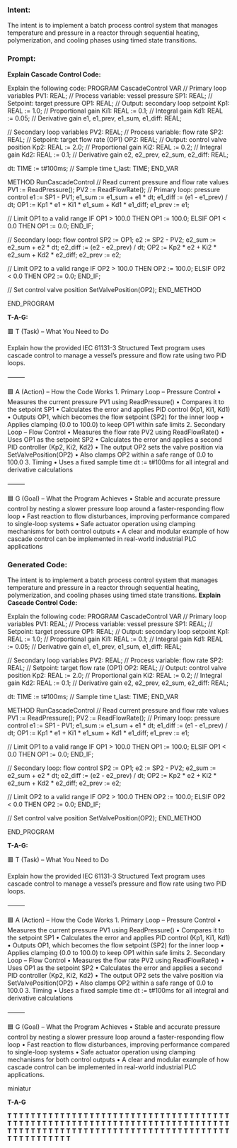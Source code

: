 ### Intent:
The intent is to implement a batch process control system that manages temperature and pressure in a reactor through sequential heating, polymerization, and cooling phases using timed state transitions.

### Prompt:
**Explain Cascade Control Code:**

Explain the following code: PROGRAM CascadeControl VAR // Primary loop variables PV1: REAL; // Process variable: vessel pressure SP1: REAL; // Setpoint: target pressure OP1: REAL; // Output: secondary loop setpoint Kp1: REAL := 1.0; // Proportional gain Ki1: REAL := 0.1; // Integral gain Kd1: REAL := 0.05; // Derivative gain e1, e1_prev, e1_sum, e1_diff: REAL;

// Secondary loop variables
PV2: REAL; // Process variable: flow rate
SP2: REAL; // Setpoint: target flow rate (OP1)
OP2: REAL; // Output: control valve position
Kp2: REAL := 2.0; // Proportional gain
Ki2: REAL := 0.2; // Integral gain
Kd2: REAL := 0.1; // Derivative gain
e2, e2_prev, e2_sum, e2_diff: REAL;

dt: TIME := t#100ms; // Sample time
t_last: TIME;
END_VAR

METHOD RunCascadeControl // Read current pressure and flow rate values PV1 := ReadPressure(); PV2 := ReadFlowRate();
// Primary loop: pressure control
e1 := SP1 - PV1;
e1_sum := e1_sum + e1 * dt;
e1_diff := (e1 - e1_prev) / dt;
OP1 := Kp1 * e1 + Ki1 * e1_sum + Kd1 * e1_diff;
e1_prev := e1;

// Limit OP1 to a valid range
IF OP1 > 100.0 THEN
    OP1 := 100.0;
ELSIF OP1 < 0.0 THEN
    OP1 := 0.0;
END_IF;

// Secondary loop: flow control
SP2 := OP1;
e2 := SP2 - PV2;
e2_sum := e2_sum + e2 * dt;
e2_diff := (e2 - e2_prev) / dt;
OP2 := Kp2 * e2 + Ki2 * e2_sum + Kd2 * e2_diff;
e2_prev := e2;

// Limit OP2 to a valid range
IF OP2 > 100.0 THEN
    OP2 := 100.0;
ELSIF OP2 < 0.0 THEN
    OP2 := 0.0;
END_IF;

// Set control valve position
SetValvePosition(OP2);
END_METHOD

END_PROGRAM

**T-A-G:**

🟥 T (Task) – What You Need to Do

Explain how the provided IEC 61131-3 Structured Text program uses cascade control to manage a vessel’s pressure and flow rate using two PID loops.

⸻

🟩 A (Action) – How the Code Works
	1.	Primary Loop – Pressure Control
	•	Measures the current pressure PV1 using ReadPressure()
	•	Compares it to the setpoint SP1
	•	Calculates the error and applies PID control (Kp1, Ki1, Kd1)
	•	Outputs OP1, which becomes the flow setpoint (SP2) for the inner loop
	•	Applies clamping (0.0 to 100.0) to keep OP1 within safe limits
	2.	Secondary Loop – Flow Control
	•	Measures the flow rate PV2 using ReadFlowRate()
	•	Uses OP1 as the setpoint SP2
	•	Calculates the error and applies a second PID controller (Kp2, Ki2, Kd2)
	•	The output OP2 sets the valve position via SetValvePosition(OP2)
	•	Also clamps OP2 within a safe range of 0.0 to 100.0
	3.	Timing
	•	Uses a fixed sample time dt := t#100ms for all integral and derivative calculations

⸻

🟦 G (Goal) – What the Program Achieves
	•	Stable and accurate pressure control by nesting a slower pressure loop around a faster-responding flow loop
	•	Fast reaction to flow disturbances, improving performance compared to single-loop systems
	•	Safe actuator operation using clamping mechanisms for both control outputs
	•	A clear and modular example of how cascade control can be implemented in real-world industrial PLC applications

### Generated Code:
The intent is to implement a batch process control system that manages temperature and pressure in a reactor through sequential heating, polymerization, and cooling phases using timed state transitions.
**Explain Cascade Control Code:**

Explain the following code: PROGRAM CascadeControl VAR // Primary loop variables PV1: REAL; // Process variable: vessel pressure SP1: REAL; // Setpoint: target pressure OP1: REAL; // Output: secondary loop setpoint Kp1: REAL := 1.0; // Proportional gain Ki1: REAL := 0.1; // Integral gain Kd1: REAL := 0.05; // Derivative gain e1, e1_prev, e1_sum, e1_diff: REAL;

// Secondary loop variables
PV2: REAL; // Process variable: flow rate
SP2: REAL; // Setpoint: target flow rate (OP1)
OP2: REAL; // Output: control valve position
Kp2: REAL := 2.0; // Proportional gain
Ki2: REAL := 0.2; // Integral gain
Kd2: REAL := 0.1; // Derivative gain
e2, e2_prev, e2_sum, e2_diff: REAL;

dt: TIME := t#100ms; // Sample time
t_last: TIME;
END_VAR

METHOD RunCascadeControl // Read current pressure and flow rate values PV1 := ReadPressure(); PV2 := ReadFlowRate();
// Primary loop: pressure control
e1 := SP1 - PV1;
e1_sum := e1_sum + e1 * dt;
e1_diff := (e1 - e1_prev) / dt;
OP1 := Kp1 * e1 + Ki1 * e1_sum + Kd1 * e1_diff;
e1_prev := e1;

// Limit OP1 to a valid range
IF OP1 > 100.0 THEN
    OP1 := 100.0;
ELSIF OP1 < 0.0 THEN
    OP1 := 0.0;
END_IF;

// Secondary loop: flow control
SP2 := OP1;
e2 := SP2 - PV2;
e2_sum := e2_sum + e2 * dt;
e2_diff := (e2 - e2_prev) / dt;
OP2 := Kp2 * e2 + Ki2 * e2_sum + Kd2 * e2_diff;
e2_prev := e2;

// Limit OP2 to a valid range
IF OP2 > 100.0 THEN
    OP2 := 100.0;
ELSIF OP2 < 0.0 THEN
    OP2 := 0.0;
END_IF;

// Set control valve position
SetValvePosition(OP2);
END_METHOD

END_PROGRAM

**T-A-G:**

🟥 T (Task) – What You Need to Do

Explain how the provided IEC 61131-3 Structured Text program uses cascade control to manage a vessel’s pressure and flow rate using two PID loops.

⸻

🟩 A (Action) – How the Code Works
	1.	Primary Loop – Pressure Control
	•	Measures the current pressure PV1 using ReadPressure()
	•	Compares it to the setpoint SP1
	•	Calculates the error and applies PID control (Kp1, Ki1, Kd1)
	•	Outputs OP1, which becomes the flow setpoint (SP2) for the inner loop
	•	Applies clamping (0.0 to 100.0) to keep OP1 within safe limits
	2.	Secondary Loop – Flow Control
	•	Measures the flow rate PV2 using ReadFlowRate()
	•	Uses OP1 as the setpoint SP2
	•	Calculates the error and applies a second PID controller (Kp2, Ki2, Kd2)
	•	The output OP2 sets the valve position via SetValvePosition(OP2)
	•	Also clamps OP2 within a safe range of 0.0 to 100.0
	3.	Timing
	•	Uses a fixed sample time dt := t#100ms for all integral and derivative calculations

⸻

🟦 G (Goal) – What the Program Achieves
	•	Stable and accurate pressure control by nesting a slower pressure loop around a faster-responding flow loop
	•	Fast reaction to flow disturbances, improving performance compared to single-loop systems
	•	Safe actuator operation using clamping mechanisms for both control outputs
	•	A clear and modular example of how cascade control can be implemented in real-world industrial PLC applications.

 miniatur

**T-A-G**

**T**
**T**
**T**
**T**
**T**
**T**
**T**
**T**
**T**
**T**
**T**
**T**
**T**
**T**
**T**
**T**
**T**
**T**
**T**
**T**
**T**
**T**
**T**
**T**
**T**
**T**
**T**
**T**
**T**
**T**
**T**
**T**
**T**
**T**
**T**
**T**
**T**
**T**
**T**
**T**
**T**
**T**
**T**
**T**
**T**
**T**
**T**
**T**
**T**
**T**
**T**
**T**
**T**
**T**
**T**
**T**
**T**
**T**
**T**
**T**
**T**
**T**
**T**
**T**
**T**
**T**
**T**
**T**
**T**
**T**
**T**
**T**
**T**
**T**
**T**
**T**
**T**
**T**
**T**
**T**
**T**
**T**
**T**
**T**
**T**
**T**
**T**
**T**
**T**
**T**
**T**
**T**
**T**
**T**
**T**
**T**
**T**
**T**
**T**
**T**
**T**
**T**
**T**
**T**
**T**
**T**
**T**
**T**
**T**
**T**
**T**
**T**
**T**
**T**
**T**
**T**
**T**
**T**
**T**
**T**
**T**
**T**
**T**
**T**
**T**
